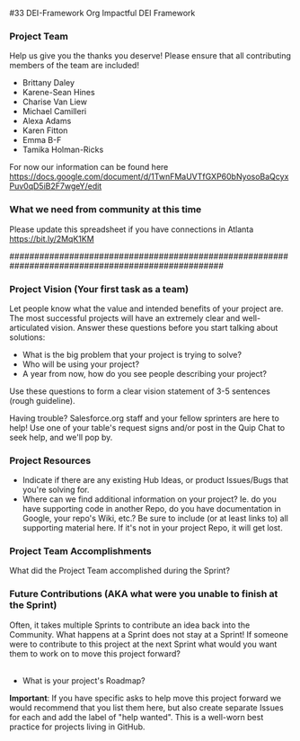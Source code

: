 #33 DEI-Framework
Org Impactful DEI Framework

### Project Team
Help us give you the thanks you deserve! Please ensure that all contributing members of the team are included!
* Brittany Daley
* Karene-Sean Hines
* Charise Van Liew
* Michael Camilleri
* Alexa Adams
* Karen Fitton
* Emma B-F
* Tamika Holman-Ricks


For now our information can be found here
https://docs.google.com/document/d/1TwnFMaUVTfGXP60bNyosoBaQcyxPuv0qD5iB2F7wgeY/edit

### What we need from community at this time ###
Please update this spreadsheet if you have connections in Atlanta https://bit.ly/2MqK1KM


###################################################################################################


### Project Vision (Your first task as a team)
Let people know what the value and intended benefits of your project are. The most successful projects will have an extremely clear and well-articulated vision. Answer these questions before you start talking about solutions:
* What is the big problem that your project is trying to solve?
* Who will be using your project?
* A year from now, how do you see people describing your project?

Use these questions to form a clear vision statement of 3-5 sentences (rough guideline). 

Having trouble? Salesforce.org staff and your fellow sprinters are here to help! Use one of your table's request signs and/or post in the Quip Chat to seek help, and we'll pop by.


### Project Resources
* Indicate if there are any existing Hub Ideas, or product Issues/Bugs that you're solving for. 
* Where can we find additional information on your project? Ie. do you have supporting code in another Repo, do you have documentation in Google, your repo's Wiki, etc.? Be sure to include (or at least links to) all supporting material here. If it's not in your project Repo, it will get lost.

### Project Team Accomplishments
What did the Project Team accomplished during the Sprint?

### Future Contributions (AKA what were you unable to finish at the Sprint)
Often, it takes multiple Sprints to contribute an idea back into the Community. What happens at a Sprint does not stay at a Sprint! If someone were to contribute to this project at the next Sprint what would you want them to work on to move this project forward?<br><br>
* What is your project's Roadmap?

**Important**: If you have specific asks to help move this project forward we would recommend that you list them here, but also create separate Issues for each and add the label of "help wanted". This is a well-worn best practice for projects living in GitHub.
